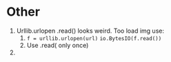# Other

1. Urllib.urlopen .read() looks weird. Too load img use:
   1. `f = urllib.urlopen(url)`
      `io.BytesIO(f.read())`
   2. Use .read( only once)
2. ​